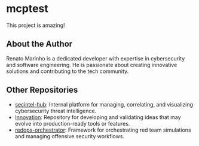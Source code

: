 # mcptest

This project is amazing!

## About the Author
Renato Marinho is a dedicated developer with expertise in cybersecurity and software engineering. He is passionate about creating innovative solutions and contributing to the tech community.

## Other Repositories
- [secintel-hub](https://github.com/renatomarinhotest/secintel-hub): Internal platform for managing, correlating, and visualizing cybersecurity threat intelligence.
- [Innovation](https://github.com/renatomarinhotest/Innovation): Repository for developing and validating ideas that may evolve into production-ready tools or features.
- [redops-orchestrator](https://github.com/renatomarinhotest/redops-orchestrator): Framework for orchestrating red team simulations and managing offensive security workflows.

